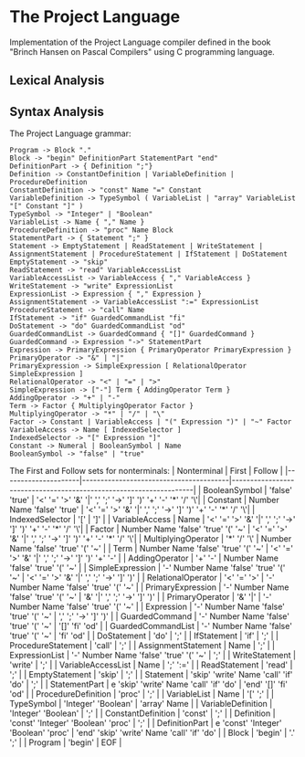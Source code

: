 # The Project Language

Implementation of the Project Language compiler defined in the book "Brinch Hansen on Pascal Compilers" using C programming language.

## Lexical Analysis

## Syntax Analysis

The Project Language grammar:
```
Program -> Block "."
Block -> "begin" DefinitionPart StatementPart "end"
DefinitionPart -> { Definition ";"}
Definition -> ConstantDefinition | VariableDefinition | ProcedureDefinition
ConstantDefinition -> "const" Name "=" Constant
VariableDefinition -> TypeSymbol ( VariableList | "array" VariableList "[" Constant "]" )
TypeSymbol -> "Integer" | "Boolean"
VariableList -> Name { "," Name }
ProcedureDefinition -> "proc" Name Block
StatementPart -> { Statement ";" }
Statement -> EmptyStatement | ReadStatement | WriteStatement | AssignmentStatement | ProcedureStatement | IfStatement | DoStatement
EmptyStatement -> "skip"
ReadStatement -> "read" VariableAccessList
VariableAccessList -> VariableAccess { "," VariableAccess }
WriteStatement -> "write" ExpressionList
ExpressionList -> Expression { "," Expression }
AssignmentStatement -> VariableAccessList ":=" ExpressionList
ProcedureStatement -> "call" Name
IfStatement -> "if" GuardedCommandList "fi"
DoStatement -> "do" GuardedCommandList "od"
GuardedCommandList -> GuardedCommand { "[]" GuardedCommand }
GuardedCommand -> Expression "->" StatementPart
Expression -> PrimaryExpression { PrimaryOperator PrimaryExpression }
PrimaryOperator -> "&" | "|"
PrimaryExpression -> SimpleExpression [ RelationalOperator SimpleExpression ]
RelationalOperator -> "<" | "=" | ">"
SimpleExpression -> ["-"] Term { AddingOperator Term }
AddingOperator -> "+" | "-"
Term -> Factor { MultiplyingOperator Factor }
MultiplyingOperator -> "*" | "/" | "\"
Factor -> Constant | VariableAccess | "(" Expression ")" | "~" Factor
VariableAccess -> Name [ IndexedSelector ]
IndexedSelector -> "[" Expression "]"
Constant -> Numeral | BooleanSymbol | Name
BooleanSymbol -> "false" | "true" 
```

The First and Follow sets for nonterminals:
| Nonterminal         | First                                  | Follow                                                            |
|---------------------|----------------------------------------|-------------------------------------------------------------------|
| BooleanSymbol       | 'false' 'true'                         | '<' '=' '>' '&' '\|' ',' ';' '\->' '\]' '\)' '+' '-' '\*' '/' '\\'|
| Constant            | Number Name 'false' 'true'             | '<' '=' '>' '&' '\|' ',' ';' '\->' '\]' '\)' '+' '-' '\*' '/' '\\'|
| IndexedSelector     | '\['                                   | '\]'                                                              |
| VariableAccess      | Name                                   | '<' '=' '>' '&' '\|' ',' ';' '\->' '\]' '\)' '+' '-' '\*' '/' '\\'|
| Factor              | Number Name 'false' 'true' '(' '~'     | '<' '=' '>' '&' '\|' ',' ';' '\->' '\]' '\)' '+' '-' '\*' '/' '\\'|
| MultiplyingOperator | '\*' '/' '\\'                          | Number Name 'false' 'true' '(' '~'                                |
| Term                | Number Name 'false' 'true' '(' '~'     | '<' '=' '>' '&' '\|' ',' ';' '\->' '\]' '\)' '+' '-'              |
| AddingOperator      | '+' '-'                                | Number Name 'false' 'true' '(' '~'                                |
| SimpleExpression    | '-' Number Name 'false' 'true' '(' '~' | '<' '=' '>' '&' '\|' ',' ';' '\->' '\]' '\)'                      |
| RelationalOperator  | '<' '=' '>'                            | '-' Number Name 'false' 'true' '(' '~'                            |
| PrimaryExpression   | '-' Number Name 'false' 'true' '(' '~' | '&' '\|' ',' ';' '\->' '\]' '\)'                                  |
| PrimaryOperator     | '&' '\|'                               | '-' Number Name 'false' 'true' '(' '~'                            |
| Expression          | '-' Number Name 'false' 'true' '(' '~' | ',' ';' '\->' '\]' '\)'                                           |
| GuardedCommand      | '-' Number Name 'false' 'true' '(' '~' | '\[\]' 'fi' 'od'                                                  |
| GuardedCommandList  | '-' Number Name 'false' 'true' '(' '~' | 'fi' 'od'                                                         |
| DoStatement         | 'do'                                   | ';'                                                               |
| IfStatement         | 'if'                                   | ';'                                                               |
| ProcedureStatement  | 'call'                                 | ';'                                                               |
| AssignmentStatement | Name                                   | ';'                                                               |
| ExpressionList      | '-' Number Name 'false' 'true' '(' '~' | ';'                                                               |
| WriteStatement      | 'write'                                | ';'                                                               |
| VariableAccessList  | Name                                   | ';' ':='                                                          |
| ReadStatement       | 'read'                                 | ';'                                                               |
| EmptyStatement      | 'skip'                                 | ';'                                                               |
| Statement           | 'skip' 'write' Name 'call' 'if' 'do'   | ';'                                                               |
| StatementPart       | e 'skip' 'write' Name 'call' 'if' 'do' | 'end' '\[\]' 'fi' 'od'                                            |
| ProcedureDefinition | 'proc'                                 | ';'                                                               |
| VariableList        | Name                                   | '\[' ';'                                                          |
| TypeSymbol          | 'Integer' 'Boolean'                    | 'array' Name                                                      |
| VariableDefinition  | 'Integer' 'Boolean'                    | ';'                                                               |
| ConstantDefinition  | 'const'                                | ';'                                                               |
| Definition          | 'const' 'Integer' 'Boolean' 'proc'     | ';'                                                               |
| DefinitionPart      | e 'const' 'Integer' 'Boolean' 'proc'   | 'end' 'skip' 'write' Name 'call' 'if' 'do'                        |
| Block               | 'begin'                                | '.' ';'                                                           |
| Program             | 'begin'                                | EOF                                                               |


